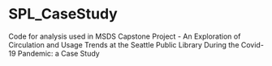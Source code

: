 # SPL_CaseStudy
Code for analysis used in MSDS Capstone Project - An Exploration of Circulation and Usage Trends at the Seattle Public Library  During the Covid-19 Pandemic: a Case Study 
